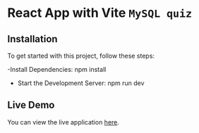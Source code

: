 # React App with Vite `MySQL quiz`

## Installation

To get started with this project, follow these steps:

-Install Dependencies: npm install

- Start the Development Server: npm run dev

## Live Demo

You can view the live application [here](https://react-quiz-app-gq9s.onrender.com/).
